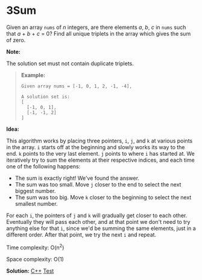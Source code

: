 # 3Sum

Given an array `nums` of *n* integers, are there elements *a*, *b*, *c* in `nums` such that *a* + *b* + *c* = 0? Find all unique triplets in the array which gives the sum of zero.

**Note:**

The solution set must not contain duplicate triplets.

> **Example:**
>
> ```
> Given array nums = [-1, 0, 1, 2, -1, -4],
> 
> A solution set is:
> [
>   [-1, 0, 1],
>   [-1, -1, 2]
> ]
> ```



**Idea:**

This algorithm works by placing three pointers, `i`, `j`, and `k` at various points in the array. `i` starts off at the beginning and slowly works its way to the end. `k` points to the very last element. `j` points to where `i` has started at. We iteratively try to sum the elements at their respective indices, and each time one of the following happens:

- The sum is exactly right! We've found the answer.
- The sum was too small. Move `j` closer to the end to select the next biggest number.
- The sum was too big. Move `k` closer to the beginning to select the next smallest number.

For each `i`, the pointers of `j` and `k` will gradually get closer to each other. Eventually they will pass each other, and at that point we don't need to try anything else for that `i`, since we'd be summing the same elements, just in a different order. After that point, we try the next `i` and repeat.



Time complexity: O(n<sup>2</sup>)

Space complexity: O(1)



**Solution:** [C++](./solution.h)	[Test](./Test.cpp)